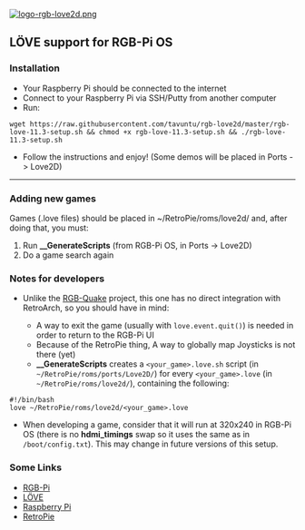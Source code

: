 [![logo-rgb-love2d.png](https://i.postimg.cc/8C4cJNzr/logo-rgb-love2d.png)](https://postimg.cc/KKKxCXLZ)

## LÖVE support for RGB-Pi OS

### Installation

* Your Raspberry Pi should be connected to the internet
* Connect to your Raspberry Pi via SSH/Putty from another computer
* Run:

```
wget https://raw.githubusercontent.com/tavuntu/rgb-love2d/master/rgb-love-11.3-setup.sh && chmod +x rgb-love-11.3-setup.sh && ./rgb-love-11.3-setup.sh
```
* Follow the instructions and enjoy! (Some demos will be placed in Ports -> Love2D)

---

### Adding new games

Games (.love files) should be placed in ~/RetroPie/roms/love2d/ and, after doing that, you must:

1. Run **__GenerateScripts** (from RGB-Pi OS, in Ports -> Love2D)
2. Do a game search again

### Notes for developers

* Unlike the [RGB-Quake](https://github.com/tavuntu/rgb-quake) project, this one has no direct integration with RetroArch, so you should have in mind:

  * A way to exit the game (usually with ```love.event.quit()```) is needed in order to return to the RGB-Pi UI
  * Because of the RetroPie thing, A way to globally map Joysticks is not there (yet)
  * **__GenerateScripts** creates a ```<your_game>.love.sh``` script (in ```~/RetroPie/roms/ports/Love2D/```) for every ```<your_game>.love``` (in ```~/RetroPie/roms/love2d/```), containing the following:

```shell
#!/bin/bash
love ~/RetroPie/roms/love2d/<your_game>.love
```
* When developing a game, consider that it will run at 320x240 in RGB-Pi OS (there is no **hdmi_timings** swap so it uses the same as in ```/boot/config.txt```). This may change in future versions of this setup.

### Some Links

* [RGB-Pi](https://www.rgb-pi.com/)
* [LÖVE](https://love2d.org/)
* [Raspberry Pi](https://www.raspberrypi.org/)
* [RetroPie](https://retropie.org.uk/)
